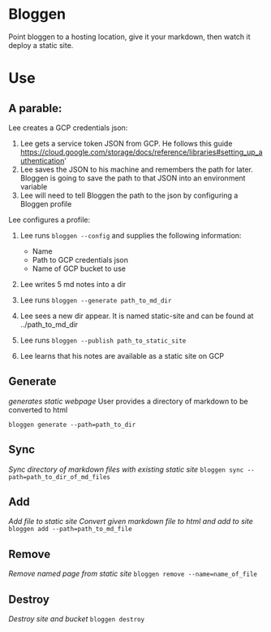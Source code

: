 # Bloggen

Point bloggen to a hosting location, give it your markdown, then watch it deploy a static site.

# Use

## A parable:

Lee creates a GCP credentials json:

1.  Lee gets a service token JSON from GCP. He follows this guide https://cloud.google.com/storage/docs/reference/libraries#setting_up_authentication'
2.  Lee saves the JSON to his machine and remembers the path for later. Bloggen is going to save the path to that JSON into an environment variable
3.  Lee will need to tell Bloggen the path to the json by configuring a Bloggen profile

Lee configures a profile:

1. Lee runs `bloggen --config` and supplies the following information:

   - Name
   - Path to GCP credentials json
   - Name of GCP bucket to use

1. Lee writes 5 md notes into a dir
1. Lee runs `bloggen --generate path_to_md_dir`
1. Lee sees a new dir appear. It is named static-site and can be found at ../path_to_md_dir
1. Lee runs `bloggen --publish path_to_static_site`
1. Lee learns that his notes are available as a static site on GCP

## Generate

_generates static webpage_
User provides a directory of markdown to be converted to html

`bloggen generate --path=path_to_dir`

## Sync

_Sync directory of markdown files with existing static site_
`bloggen sync --path=path_to_dir_of_md_files`

## Add

_Add file to static site_
_Convert given markdown file to html and add to site_
`bloggen add --path=path_to_md_file`

## Remove

_Remove named page from static site_
`bloggen remove --name=name_of_file`

## Destroy

_Destroy site and bucket_
`bloggen destroy`
